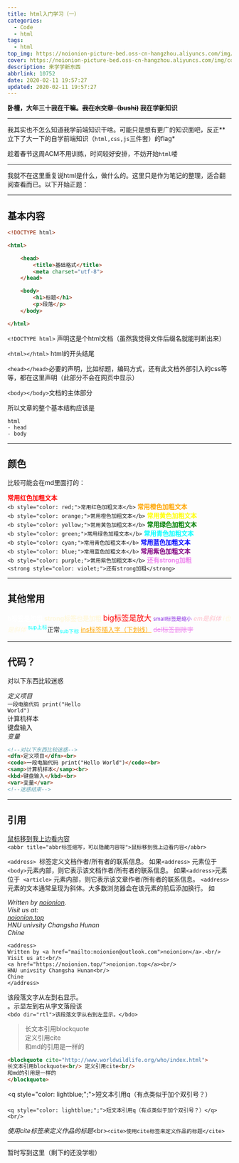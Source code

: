 ```yaml
---
title: html入门学习（一）
categories:
  - Code
  - html
tags:
  - html
top_img: https://noionion-picture-bed.oss-cn-hangzhou.aliyuncs.com/img/pagecode.jpg
cover: https://noionion-picture-bed.oss-cn-hangzhou.aliyuncs.com/img/covercode.jpg
description: 来学学新东西
abbrlink: 10752
date: 2020-02-11 19:57:27
updated: 2020-02-11 19:57:27
---
```

**卧槽，大年三十我在干嘛。~~我在水文章（bushi)~~ 我在学新知识**

--------

我其实也不怎么知道我学前端知识干啥。可能只是想有更广的知识面吧，反正**立下了大一下的自学前端知识（`html,css,js`三件套）的flag*

趁着春节这周ACM不用训练，时间较好安排，不妨开始`html`喽

-------

我就不在这里重复说html是什么，做什么的。这里只是作为笔记的整理，适合翻阅查看而已。以下开始正题：

-------

## 基本内容

```html
<!DOCTYPE html>

<html>

    <head>
        <title>基础格式</title>
        <meta charset="utf-8">
    </head>

    <body>
        <h1>标题</h1>
        <p>段落</p>
    </body>

</html>
```
`<!DOCTYPE html>` 声明这是个html文档（虽然我觉得文件后缀名就能判断出来）

`<html></html>` html的开头结尾

`<head></head>`必要的声明，比如标题，编码方式，还有此文档外部引入的css等等，都在这里声明（此部分不会在网页中显示）

`<body></body>`文档的主体部分

所以文章的整个基本结构应该是

```
html
- head
- body
```

--------

## 颜色

比较可能会在md里面打的：

<b style="color: red;">常用红色加粗文本</b><br/>`<b style="color: red;">常用红色加粗文本</b>`
<b style="color: orange;">常用橙色加粗文本</b><br/>`<b style="color: orange;">常用橙色加粗文本</b>`
<b style="color: yellow;">常用黄色加粗文本</b><br/>`<b style="color: yellow;">常用黄色加粗文本</b>`
<b style="color: green;">常用绿色加粗文本</b><br/>`<b style="color: green;">常用绿色加粗文本</b>`
<b style="color: cyan;">常用青色加粗文本</b><br/>`<b style="color: cyan;">常用青色加粗文本</b>`
<b style="color: blue;">常用蓝色加粗文本</b><br/>`<b style="color: blue;">常用蓝色加粗文本</b>`
<b style="color: purple;">常用紫色加粗文本</b><br/>`<b style="color: purple;">常用紫色加粗文本</b>`
<strong style="color: violet;">还有strong加粗</strong><br/>`<strong style="color: violet;">还有strong加粗</strong>`

--------

## 其他常用

<b style="color: white;">b标签是加粗</b>
<strong style="color: cornsilk;">strong标签也是加粗</strong>
<big style="color: red;">big标签是放大</big>
<small style="color: blueviolet;">small标签是缩小</small>
<em style="color: pink;">em是斜体</em>
<i style="color: cornsilk;">i也是斜体</i>
<sup style="color: cyan;">sup上标</sup>正常<sub style="color: cyan;">sub下标</sub>
<ins style="color: orange;">ins标签插入字（下划线）</ins>
<del style="color: violet;">del标签删除字</del>

--------

## 代码？

对以下东西比较迷惑

<dfn>定义项目</dfn><br>
<code>一段电脑代码 print("Hello World")</code><br>
<samp>计算机样本</samp><br>
<kbd>键盘输入</kbd><br>
<var>变量</var>

```html
<!--对以下东西比较迷惑-->
<dfn>定义项目</dfn><br>
<code>一段电脑代码 print("Hello World")</code><br>
<samp>计算机样本</samp><br>
<kbd>键盘输入</kbd><br>
<var>变量</var>
<!--迷惑结束-->
```

--------

## 引用

<abbr title="abbr标签缩写，可以隐藏内容呀">鼠标移到我上边看内容</abbr><br/>`<abbr title="abbr标签缩写，可以隐藏内容呀">鼠标移到我上边看内容</abbr>`

`<address> `标签定义文档作者/所有者的联系信息。
如果`<address>` 元素位于` <body> `元素内部，则它表示该文档作者/所有者的联系信息。
如果` <address> `元素位于` <article>` 元素内部，则它表示该文章作者/所有者的联系信息。
`<address>` 元素的文本通常呈现为斜体。大多数浏览器会在该元素的前后添加换行。
如
 
<address>
Written by <a href="mailto:noionion@outlook.com">noionion</a>.<br/> 
Visit us at:<br/>
<a href="https://noionion.top/">noionion.top</a><br/>
HNU univsity Changsha Hunan<br/>
Chine
</address>

```
<address>
Written by <a href="mailto:noionion@outlook.com">noionion</a>.<br/> 
Visit us at:<br/>
<a href="https://noionion.top/">noionion.top</a><br/>
HNU univsity Changsha Hunan<br/>
Chine
</address>
```

该段落文字从左到右显示。<br/>
<bdo dir="rtl">该段落文字从右到左显示。</bdo><br/>`<bdo dir="rtl">该段落文字从右到左显示。</bdo>`

<blockquote cite="http://www.worldwildlife.org/who/index.html">
长文本引用blockquote<br/> 定义引用cite<br/>
和md的引用是一样的
</blockquote>

```html
<blockquote cite="http://www.worldwildlife.org/who/index.html">
长文本引用blockquote<br/> 定义引用cite<br/>
和md的引用是一样的
</blockquote>
```

<q style="color: lightblue;";">短文本引用q（有点类似于加个双引号？）</q><br/><br/>`<q style="color: lightblue;";">短文本引用q（有点类似于加个双引号？）</q><br/>`

<cite>使用cite标签来定义作品的标题</cite><br\>`<cite>使用cite标签来定义作品的标题</cite>`

--------

暂时写到这里（剩下的还没学啦）